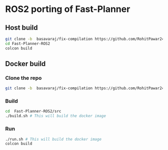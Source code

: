 
# ROS2 porting of Fast-Planner

## Host build

```bash
git clone -b  basavaraj/fix-compilation https://github.com/RohitPawar2406/Fast-Planner-ROS2.git
cd Fast-Planner-ROS2
colcon build
```

## Docker build  

### Clone the repo

```bash
git clone -b  basavaraj/fix-compilation https://github.com/RohitPawar2406/Fast-Planner-ROS2.git
```

### Build

```bash
cd  Fast-Planner-ROS2/src
./build.sh # This will build the docker image
```

### Run

```bash
./run.sh # This will build the docker image
colcon build 
```
